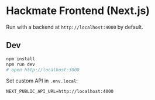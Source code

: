 
# Hackmate Frontend (Next.js)

Run with a backend at `http://localhost:4000` by default.

## Dev
```bash
npm install
npm run dev
# open http://localhost:3000
```

Set custom API in `.env.local`:
```
NEXT_PUBLIC_API_URL=http://localhost:4000
```
